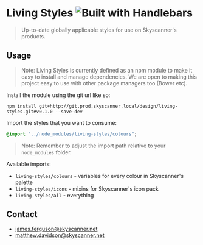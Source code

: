 # Living Styles ![Built with Handlebars](http://pixel-cookers.github.io/built-with-badges/sass/sass-long-flat.png)

> Up-to-date globally applicable styles for use on Skyscanner's products.

## Usage

> Note: Living Styles is currently defined as an npm module to make it easy to install and manage dependencies. We are open to 
making this project easy to use with other package managers too (Bower etc).

Install the module using the git url like so:

```shell
npm install git+http://git.prod.skyscanner.local/design/living-styles.git#v0.1.0 --save-dev
```

Import the styles that you want to consume:

```scss
@import "../node_modules/living-styles/colours";
```

> Note: Remember to adjust the import path relative to your `node_modules` folder.

Available imports:

- `living-styles/colours` - variables for every colour in Skyscanner's palette
- `living-styles/icons` - mixins for Skyscanner's icon pack
- `living-styles/all` - everything

## Contact
- james.ferguson@skyscanner.net
- matthew.davidson@skyscanner.net
